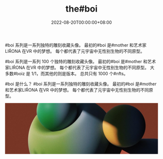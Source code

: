 ﻿---
title: "the#boi"
description: "boiz & gurlz 的母亲。 Boiz_collection"
date: 2022-08-20T00:00:00+08:00
lastmod: 2022-08-20T00:00:00+08:00
draft: false
authors: ["boogArno"]
featuredImage: "the-boi.png"
tags: ["Collectibles","the#boi"]
categories: ["nfts"]
nfts: ["Collectibles"]
blockchain: "ETH"
website: "https://dappradar.com/"
twitter: "https://twitter.com/iamlirona"
discord: ""
telegram: ""
github: ""
youtube: ""
twitch: ""
facebook: ""
instagram: ""
reddit: ""
medium: ""
steam: ""
gitbook: ""
googleplay: ""
appstore: ""
status: "Live"
weight: 
lightgallery: true
toc: true
pinned: false
recommend: false
recommend1: false
---
#boi 系列是一系列独特的雕刻收藏头像。 最初的#boi 是#mother 和艺术家LIŔONA 在VR 中的梦想。 每个都代表了元宇宙中无性别生物的不同原型。

#boi 系列是一系列 100 个独特的雕刻收藏头像。 最初的#boi 是#mother 和艺术家LIŔONA 在VR 中的梦想。 每个都代表了元宇宙中无性别生物的不同原型。 大多数#boiz 是 1/1，而其他的则是版本。 总共只有 1000 个#nfts。

#boi 是什么？
#boi 系列是一系列独特的雕刻收藏头像。 最初的#boi 是#mother 和艺术家LIŔONA 在VR 中的梦想。 每个都代表了元宇宙中无性别生物的不同原型。

![1080x360](1080x360.jpg)

